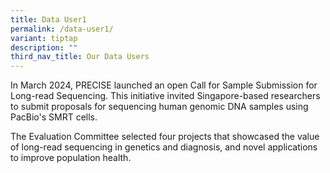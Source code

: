 ```yaml
---
title: Data User1
permalink: /data-user1/
variant: tiptap
description: ""
third_nav_title: Our Data Users
---
```

<p>In March 2024, PRECISE launched an open Call for Sample Submission for
Long-read Sequencing. This initiative invited Singapore-based researchers
to submit proposals for sequencing human genomic DNA samples using PacBio's
SMRT cells.</p>
<p>The Evaluation Committee selected four projects that showcased the value
of long-read sequencing in genetics and diagnosis, and novel applications
to improve population health.</p>